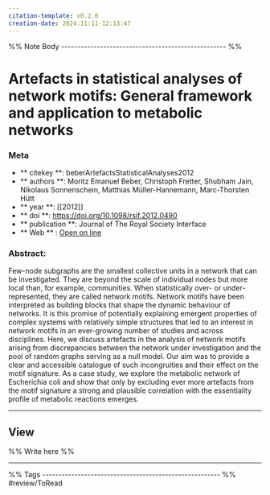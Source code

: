 ```yaml
---
citation-template: v0.2.0
creation-date: 2024:11:11-12:13:47
---
```


%% Note Body --------------------------------------------------- %%
# Artefacts in statistical analyses of network motifs: General framework and application to metabolic networks

### Meta
- ** citekey **: beberArtefactsStatisticalAnalyses2012
- ** authors **: Moritz Emanuel Beber, Christoph Fretter, Shubham Jain, Nikolaus Sonnenschein, Matthias Müller-Hannemann, Marc-Thorsten Hütt
- ** year **: [[2012]]
- ** doi **: https://doi.org/10.1098/rsif.2012.0490
- ** publication **: Journal of The Royal Society Interface
- ** Web ** : [Open on line](https://royalsocietypublishing.org/doi/10.1098/rsif.2012.0490)


### Abstract:
Few-node subgraphs are the smallest collective units in a network that can be investigated. They are beyond the scale of individual nodes but more local than, for example, communities. When statistically over- or under-represented, they are called network motifs. Network motifs have been interpreted as building blocks that shape the dynamic behaviour of networks. It is this promise of potentially explaining emergent properties of complex systems with relatively simple structures that led to an interest in network motifs in an ever-growing number of studies and across disciplines. Here, we discuss artefacts in the analysis of network motifs arising from discrepancies between the network under investigation and the pool of random graphs serving as a null model. Our aim was to provide a clear and accessible catalogue of such incongruities and their effect on the motif signature. As a case study, we explore the metabolic network of Escherichia coli and show that only by excluding ever more artefacts from the motif signature a strong and plausible correlation with the essentiality profile of metabolic reactions emerges.

___

## View

%% Write here %%





___
%% Tags  ------------------------------------------------------- %%
#review/ToRead
